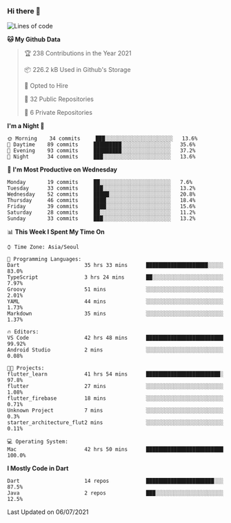 ### Hi there 👋

<!--
**ska2519/ska2519** is a ✨ _special_ ✨ repository because its `README.md` (this file) appears on your GitHub profile.

Here are some ideas to get you started:

- 🔭 I’m currently working on ...
- 🌱 I’m currently learning ...
- 👯 I’m looking to collaborate on ...
- 🤔 I’m looking for help with ...
- 💬 Ask me about ...
- 📫 How to reach me: ...
- 😄 Pronouns: ...
- ⚡ Fun fact: ...
-->

<!--START_SECTION:waka-->
![Lines of code](https://img.shields.io/badge/From%20Hello%20World%20I%27ve%20Written-159481%20lines%20of%20code-blue)

**🐱 My Github Data** 

> 🏆 238 Contributions in the Year 2021
 > 
> 📦 226.2 kB Used in Github's Storage 
 > 
> 💼 Opted to Hire
 > 
> 📜 32 Public Repositories 
 > 
> 🔑 6 Private Repositories  
 > 
**I'm a Night 🦉** 

```text
🌞 Morning    34 commits     ███░░░░░░░░░░░░░░░░░░░░░░   13.6% 
🌆 Daytime    89 commits     █████████░░░░░░░░░░░░░░░░   35.6% 
🌃 Evening    93 commits     █████████░░░░░░░░░░░░░░░░   37.2% 
🌙 Night      34 commits     ███░░░░░░░░░░░░░░░░░░░░░░   13.6%

```
📅 **I'm Most Productive on Wednesday** 

```text
Monday       19 commits     ██░░░░░░░░░░░░░░░░░░░░░░░   7.6% 
Tuesday      33 commits     ███░░░░░░░░░░░░░░░░░░░░░░   13.2% 
Wednesday    52 commits     █████░░░░░░░░░░░░░░░░░░░░   20.8% 
Thursday     46 commits     ████░░░░░░░░░░░░░░░░░░░░░   18.4% 
Friday       39 commits     ████░░░░░░░░░░░░░░░░░░░░░   15.6% 
Saturday     28 commits     ██░░░░░░░░░░░░░░░░░░░░░░░   11.2% 
Sunday       33 commits     ███░░░░░░░░░░░░░░░░░░░░░░   13.2%

```


📊 **This Week I Spent My Time On** 

```text
⌚︎ Time Zone: Asia/Seoul

💬 Programming Languages: 
Dart                     35 hrs 33 mins      ████████████████████░░░░░   83.0% 
TypeScript               3 hrs 24 mins       ██░░░░░░░░░░░░░░░░░░░░░░░   7.97% 
Groovy                   51 mins             ░░░░░░░░░░░░░░░░░░░░░░░░░   2.01% 
YAML                     44 mins             ░░░░░░░░░░░░░░░░░░░░░░░░░   1.73% 
Markdown                 35 mins             ░░░░░░░░░░░░░░░░░░░░░░░░░   1.37%

🔥 Editors: 
VS Code                  42 hrs 48 mins      █████████████████████████   99.92% 
Android Studio           2 mins              ░░░░░░░░░░░░░░░░░░░░░░░░░   0.08%

🐱‍💻 Projects: 
flutter_learn            41 hrs 54 mins      ████████████████████████░   97.8% 
flutter                  27 mins             ░░░░░░░░░░░░░░░░░░░░░░░░░   1.08% 
flutter_firebase         18 mins             ░░░░░░░░░░░░░░░░░░░░░░░░░   0.71% 
Unknown Project          7 mins              ░░░░░░░░░░░░░░░░░░░░░░░░░   0.3% 
starter_architecture_flut2 mins              ░░░░░░░░░░░░░░░░░░░░░░░░░   0.11%

💻 Operating System: 
Mac                      42 hrs 50 mins      █████████████████████████   100.0%

```

**I Mostly Code in Dart** 

```text
Dart                     14 repos            ██████████████████████░░░   87.5% 
Java                     2 repos             ███░░░░░░░░░░░░░░░░░░░░░░   12.5%

```



 Last Updated on 06/07/2021
<!--END_SECTION:waka-->


